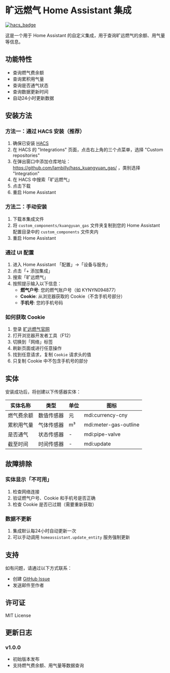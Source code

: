 # 旷远燃气 Home Assistant 集成

[![hacs_badge](https://img.shields.io/badge/HACS-Custom-orange.svg)](https://github.com/hacs/integration)

这是一个用于 Home Assistant 的自定义集成，用于查询旷远燃气的余额、用气量等信息。

## 功能特性

- 查询燃气费余额
- 查询累积用气量
- 查询是否通气状态
- 查询数据更新时间
- 自动24小时更新数据

## 安装方法
### 方法一：通过 HACS 安装（推荐）
1. 确保已安装 [HACS](https://hacs.xyz/)
2. 在 HACS 的 "Integrations" 页面，点击右上角的三个点菜单，选择 "Custom repositories"
3. 在弹出窗口中添加仓库地址：https://github.com/lambilly/hass_kuangyuan_gas/ ，类别选择 "Integration"
4. 在 HACS 中搜索「旷远燃气」
5. 点击下载
6. 重启 Home Assistant

### 方法二：手动安装
1. 下载本集成文件
2. 将 `custom_components/kuangyuan_gas` 文件夹复制到您的 Home Assistant 配置目录中的 `custom_components` 文件夹内
3. 重启 Home Assistant

### 通过 UI 配置

1. 进入 Home Assistant 「配置」->「设备与服务」
2. 点击「+ 添加集成」
3. 搜索「旷远燃气」
4. 按照提示输入以下信息：
   - **燃气户号**: 您的燃气账户号（如 KYNYN094877）
   - **Cookie**: 从浏览器获取的 Cookie（不含手机号部分）
   - **手机号**: 您的手机号码

### 如何获取 Cookie

1. 登录 [旷远燃气官网](http://www.kynyyyt.com)
2. 打开浏览器开发者工具（F12）
3. 切换到「网络」标签
4. 刷新页面或进行任意操作
5. 找到任意请求，复制 `Cookie` 请求头的值
6. 只复制 Cookie 中不包含手机号的部分

## 实体

安装成功后，将创建以下传感器实体：

| 实体名称 | 类型 | 单位 | 图标 |
|---------|------|------|------|
| 燃气费余额 | 数值传感器 | 元 | mdi:currency-cny |
| 累积用气量 | 气体传感器 | m³ | mdi:meter-gas-outline |
| 是否通气 | 状态传感器 | - | mdi:pipe-valve |
| 截至时间 | 时间传感器 | - | mdi:update |

## 故障排除

### 实体显示「不可用」

1. 检查网络连接
2. 验证燃气户号、Cookie 和手机号是否正确
3. 检查 Cookie 是否已过期（需要重新获取）

### 数据不更新

1. 集成默认每24小时自动更新一次
2. 可以手动调用 `homeassistant.update_entity` 服务强制更新

## 支持

如有问题，请通过以下方式联系：
- 创建 [GitHub Issue](https://github.com/lambilly/hass_kuangyuan_gas/issues)
- 发送邮件至作者

## 许可证

MIT License

## 更新日志

### v1.0.0
- 初始版本发布
- 支持燃气费余额、用气量等数据查询
